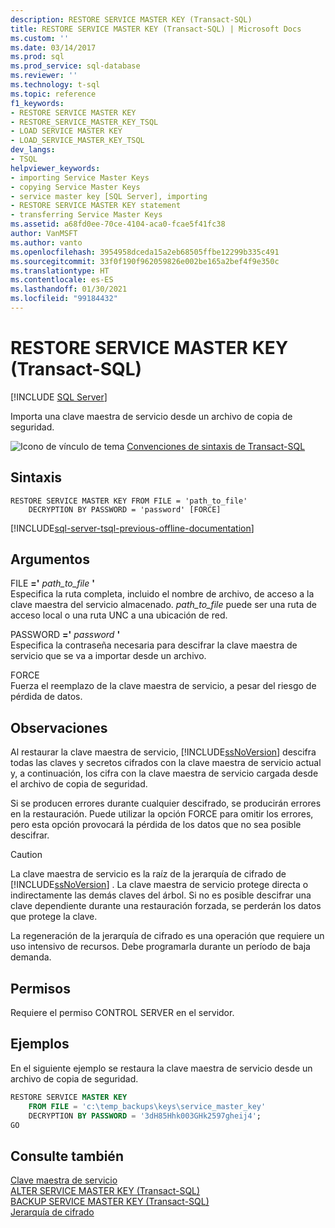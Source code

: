 ```yaml
---
description: RESTORE SERVICE MASTER KEY (Transact-SQL)
title: RESTORE SERVICE MASTER KEY (Transact-SQL) | Microsoft Docs
ms.custom: ''
ms.date: 03/14/2017
ms.prod: sql
ms.prod_service: sql-database
ms.reviewer: ''
ms.technology: t-sql
ms.topic: reference
f1_keywords:
- RESTORE SERVICE MASTER KEY
- RESTORE_SERVICE_MASTER_KEY_TSQL
- LOAD SERVICE MASTER KEY
- LOAD_SERVICE_MASTER_KEY_TSQL
dev_langs:
- TSQL
helpviewer_keywords:
- importing Service Master Keys
- copying Service Master Keys
- service master key [SQL Server], importing
- RESTORE SERVICE MASTER KEY statement
- transferring Service Master Keys
ms.assetid: a68fd0ee-70ce-4104-aca0-fcae5f41fc38
author: VanMSFT
ms.author: vanto
ms.openlocfilehash: 3954958dceda15a2eb68505ffbe12299b335c491
ms.sourcegitcommit: 33f0f190f962059826e002be165a2bef4f9e350c
ms.translationtype: HT
ms.contentlocale: es-ES
ms.lasthandoff: 01/30/2021
ms.locfileid: "99184432"
---
```

# <a name="restore-service-master-key-transact-sql"></a>RESTORE SERVICE MASTER KEY (Transact-SQL)
[!INCLUDE [SQL Server](../../includes/applies-to-version/sqlserver.md)]

  Importa una clave maestra de servicio desde un archivo de copia de seguridad.  
  
 ![Icono de vínculo de tema](../../database-engine/configure-windows/media/topic-link.gif "Icono de vínculo de tema") [Convenciones de sintaxis de Transact-SQL](../../t-sql/language-elements/transact-sql-syntax-conventions-transact-sql.md)  
  
## <a name="syntax"></a>Sintaxis  
  
```syntaxsql
RESTORE SERVICE MASTER KEY FROM FILE = 'path_to_file'   
    DECRYPTION BY PASSWORD = 'password' [FORCE]  
```  
  
[!INCLUDE[sql-server-tsql-previous-offline-documentation](../../includes/sql-server-tsql-previous-offline-documentation.md)]

## <a name="arguments"></a>Argumentos
 FILE **='** _path\_to\_file_ **'**  
 Especifica la ruta completa, incluido el nombre de archivo, de acceso a la clave maestra del servicio almacenado. *path_to_file* puede ser una ruta de acceso local o una ruta UNC a una ubicación de red.  
  
 PASSWORD **='** _password_ **'**  
 Especifica la contraseña necesaria para descifrar la clave maestra de servicio que se va a importar desde un archivo.  
  
 FORCE  
 Fuerza el reemplazo de la clave maestra de servicio, a pesar del riesgo de pérdida de datos.  
  
## <a name="remarks"></a>Observaciones  
 Al restaurar la clave maestra de servicio, [!INCLUDE[ssNoVersion](../../includes/ssnoversion-md.md)] descifra todas las claves y secretos cifrados con la clave maestra de servicio actual y, a continuación, los cifra con la clave maestra de servicio cargada desde el archivo de copia de seguridad.  
  
 Si se producen errores durante cualquier descifrado, se producirán errores en la restauración. Puede utilizar la opción FORCE para omitir los errores, pero esta opción provocará la pérdida de los datos que no sea posible descifrar.  
  
> [!CAUTION]  
>  La clave maestra de servicio es la raíz de la jerarquía de cifrado de [!INCLUDE[ssNoVersion](../../includes/ssnoversion-md.md)] . La clave maestra de servicio protege directa o indirectamente las demás claves del árbol. Si no es posible descifrar una clave dependiente durante una restauración forzada, se perderán los datos que protege la clave.  
  
 La regeneración de la jerarquía de cifrado es una operación que requiere un uso intensivo de recursos. Debe programarla durante un período de baja demanda.  
  
## <a name="permissions"></a>Permisos  
 Requiere el permiso CONTROL SERVER en el servidor.  
  
## <a name="examples"></a>Ejemplos  
 En el siguiente ejemplo se restaura la clave maestra de servicio desde un archivo de copia de seguridad.  
  
```sql  
RESTORE SERVICE MASTER KEY   
    FROM FILE = 'c:\temp_backups\keys\service_master_key'   
    DECRYPTION BY PASSWORD = '3dH85Hhk003GHk2597gheij4';  
GO  
```  
  
## <a name="see-also"></a>Consulte también  
 [Clave maestra de servicio](../../relational-databases/security/encryption/sql-server-and-database-encryption-keys-database-engine.md)   
 [ALTER SERVICE MASTER KEY &#40;Transact-SQL&#41;](../../t-sql/statements/alter-service-master-key-transact-sql.md)   
 [BACKUP SERVICE MASTER KEY &#40;Transact-SQL&#41;](../../t-sql/statements/backup-service-master-key-transact-sql.md)   
 [Jerarquía de cifrado](../../relational-databases/security/encryption/encryption-hierarchy.md)